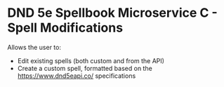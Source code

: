 # DND 5e Spellbook Microservice C - Spell Modifications
Allows the user to:
- Edit existing spells (both custom and from the API)
- Create a custom spell, formatted based on the https://www.dnd5eapi.co/ specifications
